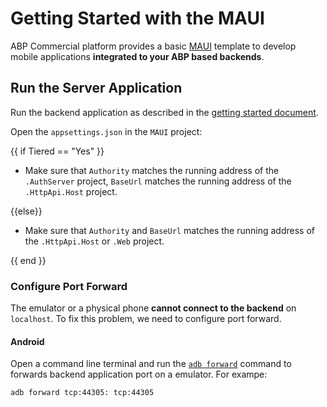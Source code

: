 # Getting Started with the MAUI

ABP Commercial platform provides a basic [MAUI](https://docs.microsoft.com/en-us/dotnet/maui/what-is-maui) template to develop mobile applications **integrated to your ABP based backends**.

## Run the Server Application

Run the backend application as described in the [getting started document](getting-started.md).

Open the `appsettings.json` in the `MAUI` project:

{{ if Tiered == "Yes" }}

* Make sure that `Authority` matches the running address of the `.AuthServer` project, `BaseUrl` matches the running address of the `.HttpApi.Host` project.

{{else}}

* Make sure that `Authority` and `BaseUrl` matches the running address of the `.HttpApi.Host` or `.Web` project.

{{ end }}

### Configure Port Forward

The emulator or a physical phone **cannot connect to the backend** on `localhost`. To fix this problem, we need to configure port forward.

#### Android

Open a command line terminal and run the [`adb forward`](https://developer.android.com/studio/command-line/adb#forwardports) command to forwards backend application port on a emulator. For exampe:

`adb forward tcp:44305: tcp:44305`
